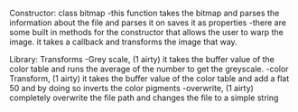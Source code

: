 Constructor: class bitmap
-this function takes the bitmap and parses the information about the file and parses it on saves it as properties
-there are some built in methods for the constructor that allows the user to warp the image. it takes a callback and transforms the image that way.

Library: Transforms
-Grey scale, (1 airty) it takes the buffer value of the color table and runs the average of the number to get the greyscale.
-color Transform, (1 airty) it takes the buffer value of the color table and add a flat 50 and by doing so inverts the color pigments
-overwrite, (1 airty) completely overwrite the file path and changes the file to a simple string
